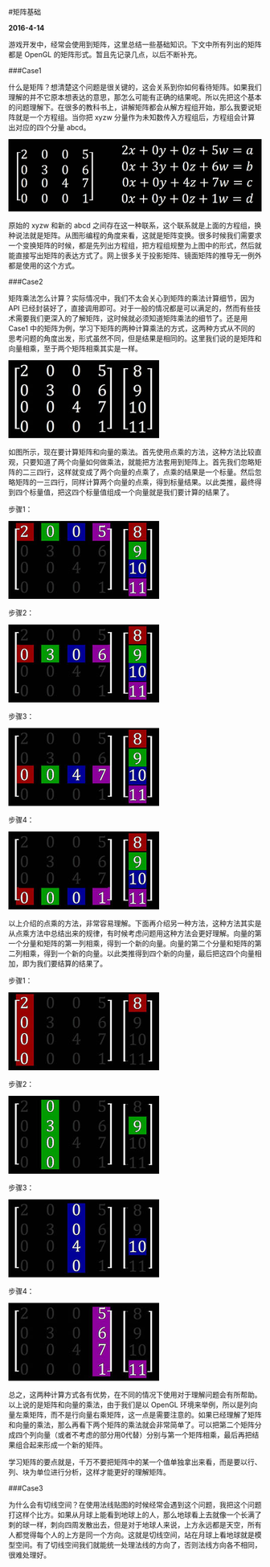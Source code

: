#矩阵基础

**2016-4-14**

游戏开发中，经常会使用到矩阵，这里总结一些基础知识。下文中所有列出的矩阵都是 OpenGL 的矩阵形式。暂且先记录几点，以后不断补充。

###Case1

什么是矩阵？想清楚这个问题是很关键的，这会关系到你如何看待矩阵。如果我们理解的并不它原本想表达的意思，那怎么可能有正确的结果呢。所以先把这个基本的问题理解下。在很多的教科书上，讲解矩阵都会从解方程组开始，那么我要说矩阵就是一个方程组。当你把 xyzw 分量作为未知数传入方程组后，方程组会计算出对应的四个分量 abcd。

![img](MatrixBase/1.jpg)

原始的 xyzw 和新的 abcd 之间存在这一种联系，这个联系就是上面的方程组，换种说法就是矩阵。从图形编程的角度来看，这就是矩阵变换。很多时候我们需要求一个变换矩阵的时候，都是先列出方程组，把方程组规整为上图中的形式，然后就能直接写出矩阵的表达方式了。网上很多关于投影矩阵、镜面矩阵的推导无一例外都是使用的这个方式。

###Case2

矩阵乘法怎么计算？实际情况中，我们不太会关心到矩阵的乘法计算细节，因为 API 已经封装好了，直接调用即可。对于一般的情况都是可以满足的，然而有些技术需要我们更深入的了解矩阵，这时候就必须知道矩阵乘法的细节了。还是用 Case1 中的矩阵为例，学习下矩阵的两种计算乘法的方式，这两种方式从不同的思考问题的角度出发，形式虽然不同，但是结果是相同的。这里我们说的是矩阵和向量相乘，至于两个矩阵相乘其实是一样。

![img](MatrixBase/2.jpg)

如图所示，现在要计算矩阵和向量的乘法。首先使用点乘的方法，这种方法比较直观，只要知道了两个向量如何做乘法，就能把方法套用到矩阵上。首先我们忽略矩阵的二三四行，这样就变成了两个向量的点乘了，点乘的结果是一个标量。然后忽略矩阵的一三四行，同样计算两个向量的点乘，得到标量结果。以此类推，最终得到四个标量值，把这四个标量值组成一个向量就是我们要计算的结果了。

步骤1：

![img](MatrixBase/3.jpg)

步骤2：

![img](MatrixBase/4.jpg)

步骤3：

![img](MatrixBase/5.jpg)

步骤4：

![img](MatrixBase/6.jpg)

以上介绍的点乘的方法，非常容易理解。下面再介绍另一种方法，这种方法其实是从点乘方法中总结出来的规律，有时候考虑问题用这种方法会更好理解。向量的第一个分量和矩阵的第一列相乘，得到一个新的向量。向量的第二个分量和矩阵的第二列相乘，得到一个新的向量。以此类推得到四个新的向量，最后把这四个向量相加，即为我们要结算的结果了。

步骤1：

![img](MatrixBase/7.jpg)

步骤2：

![img](MatrixBase/8.jpg)

步骤3：

![img](MatrixBase/9.jpg)

步骤4：

![img](MatrixBase/10.jpg)

总之，这两种计算方式各有优势，在不同的情况下使用对于理解问题会有所帮助。以上说的是矩阵和向量的乘法，由于我们是以 OpenGL 环境来举例，所以是列向量左乘矩阵，而不是行向量右乘矩阵，这一点是需要注意的。如果已经理解了矩阵和向量的乘法，那么再看下两个矩阵的乘法就会非常简单了。可以把第二个矩阵分成四个列向量（或者不考虑的部分用0代替）分别与第一个矩阵相乘，最后再把结果组合起来形成一个新的矩阵。

学习矩阵的要点就是，千万不要把矩阵中的某一个值单独拿出来看，而是要以行、列、块为单位进行分析，这样才能更好的理解矩阵。

###Case3

为什么会有切线空间？在使用法线贴图的时候经常会遇到这个问题，我把这个问题打这样个比方。如果从月球上能看到地球上的人，那么地球看上去就像一个长满了刺的球一样，刺向四周发散出去，但是对于地球人来说，上方永远都是天空，所有人都觉得每个人的上方是同一个方向。这就是切线空间，站在月球上看地球就是模型空间。有了切线空间我们就能统一处理法线的方向了，否则法线方向各不相同，很难处理好。

